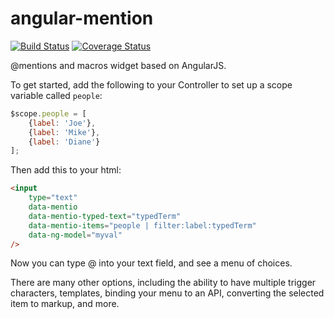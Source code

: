 angular-mention
======

[![Build Status](https://travis-ci.org/jeff-collins/ment.io.svg?branch=master)](https://travis-ci.org/jeff-collins/ment.io)
[![Coverage Status](https://img.shields.io/coveralls/jeff-collins/ment.io.svg)](https://coveralls.io/r/jeff-collins/ment.io)

@mentions and macros widget based on AngularJS.

To get started, add the following to your Controller to set up a scope variable called `people`:

```js
$scope.people = [
    {label: 'Joe'},
    {label: 'Mike'},
    {label: 'Diane'}
];
```

Then add this to your html:

```html
<input
    type="text"
    data-mentio
    data-mentio-typed-text="typedTerm"
    data-mentio-items="people | filter:label:typedTerm"
    data-ng-model="myval"
/>
```

Now you can type @ into your text field, and see a menu of choices.

There are many other options, including the ability to have multiple trigger characters, templates, binding your menu to an API, converting the selected item to markup, and more.
